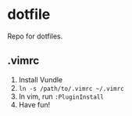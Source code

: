 # dotfile
Repo for dotfiles.

## .vimrc

1. Install Vundle
2. `ln -s /path/to/.vimrc ~/.vimrc`
3. In vim, run `:PluginInstall`
4. Have fun!
